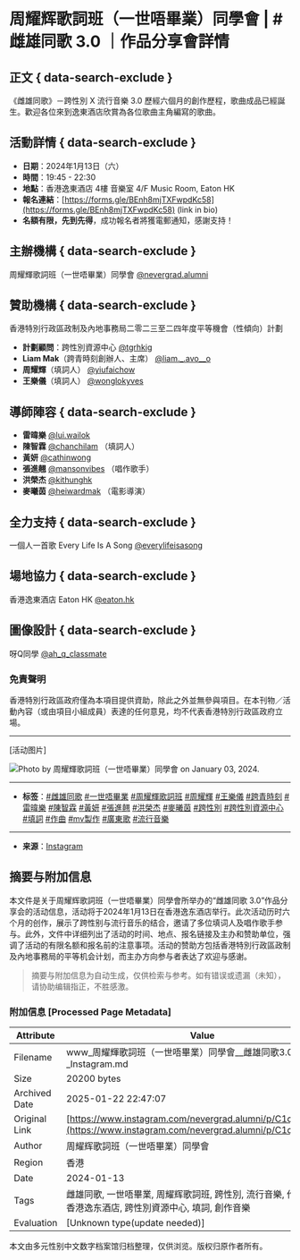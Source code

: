 # 周耀辉歌詞班（一世唔畢業）同學會 | #雌雄同歌 3.0 ｜作品分享會詳情

## 正文 { data-search-exclude }


《雌雄同歌》－跨性別 X 流行音樂 3.0 歷經六個月的創作歷程，歌曲成品已經誕生。歡迎各位來到逸東酒店欣賞為各位歌曲主角編寫的歌曲。

## 活動詳情 { data-search-exclude }
- **日期**：2024年1月13日（六）
- **時間**：19:45 - 22:30
- **地點**：香港逸東酒店 4樓 音樂室 4/F Music Room, Eaton HK
- **報名連結**：[https://forms.gle/BEnh8mjTXFwpdKc58](https://forms.gle/BEnh8mjTXFwpdKc58) (link in bio)
- **名額有限，先到先得**，成功報名者將獲電郵通知，感謝支持！

## 主辦機構 { data-search-exclude }
周耀輝歌詞班（一世唔畢業）同學會 [@nevergrad.alumni](https://www.instagram.com/nevergrad.alumni/)

## 贊助機構 { data-search-exclude }
香港特別行政區政制及內地事務局二零二三至二四年度平等機會（性傾向）計劃
- **計劃顧問**：跨性別資源中心 [@tgrhkig](https://www.instagram.com/tgrhkig/)
- **Liam Mak**（跨青時刻創辦人、主席） [@liam._.avo__o](https://www.instagram.com/liam._.avo__o/)
- **周耀輝**（填詞人） [@yiufaichow](https://www.instagram.com/yiufaichow/)
- **王樂儀**（填詞人） [@wonglokyves](https://www.instagram.com/wonglokyves/)

## 導師陣容 { data-search-exclude }
- **雷暐樂** [@lui.wailok](https://www.instagram.com/lui.wailok/)
- **陳智霖** [@chanchilam](https://www.instagram.com/chanchilam/) （填詞人）
- **黃妍** [@cathinwong](https://www.instagram.com/cathinwong/)
- **張進翹** [@mansonvibes](https://www.instagram.com/mansonvibes/) （唱作歌手）
- **洪榮杰** [@kithunghk](https://www.instagram.com/kithunghk/) 
- **麥曦茵** [@heiwardmak](https://www.instagram.com/heiwardmak/) （電影導演）

## 全力支持 { data-search-exclude }
一個人一首歌 Every Life Is A Song [@everylifeisasong](https://www.instagram.com/everylifeisasong/)

## 場地協力 { data-search-exclude }
香港逸東酒店 Eaton HK [@eaton.hk](https://www.instagram.com/eaton.hk/)

## 圖像設計 { data-search-exclude }
呀Q同學 [@ah_q_classmate](https://www.instagram.com/ah_q_classmate/)

### 免責聲明
香港特別行政區政府僅為本項目提供資助，除此之外並無參與項目。在本刊物／活動內容（或由項目小組成員）表達的任何意見，均不代表香港特別行政區政府立場。

---

[活动图片]

![Photo by 周耀輝歌詞班（一世唔畢業）同學會 on January 03, 2024.](https://scontent-sjc3-1.cdninstagram.com/v/t39.30808-6/415535998_18017197460064320_5384490180784790395_n.jpg?stp=dst-jpg_e15_tt6&_nc_ht=scontent-sjc3-1.cdninstagram.com&_nc_cat=108&_nc_ohc=laGGrWh9u-4Q7kNvgG9SkLA&_nc_gid=989ec8e7f3124abc970dbca8b4ec50a4&edm=ANTKIIoAAAAA&ccb=7-5&oh=00_AYCfJmwxkkEVS4naxvEK2CZ0wJbOm_VNBk-Zwbe4Uld9Pw&oe=678BA7D8&_nc_sid=d885a2)

---
- **标签**：[#雌雄同歌](https://www.instagram.com/explore/tags/%E9%9B%8C%E9%9B%84%E5%90%8C%E6%AD%8C/) [#一世唔畢業](https://www.instagram.com/explore/tags/%E4%B8%80%E4%B8%96%E5%94%94%E7%95%A2%E6%A5%AD/) [#周耀輝歌詞班](https://www.instagram.com/explore/tags/%E5%91%A8%E8%80%80%E8%BC%9D%E6%AD%8C%E8%A9%9E%E7%8F%AD/) [#周耀輝](https://www.instagram.com/explore/tags/%E5%91%A8%E8%80%80%E8%BC%9D/) [#王樂儀](https://www.instagram.com/explore/tags/%E7%8E%8B%E6%A8%82%E5%84%80/) [#跨青時刻](https://www.instagram.com/explore/tags/%E8%B7%A8%E9%9D%92%E6%99%82%E5%88%BB/) [#雷暐樂](https://www.instagram.com/explore/tags/%E9%9B%B7%E6%9A%90%E6%A8%82/) [#陳智霖](https://www.instagram.com/explore/tags/%E9%99%B3%E6%99%BA%E9%9C%96/) [#黃妍](https://www.instagram.com/explore/tags/%E9%BB%83%E5%A6%8D/) [#張進翹](https://www.instagram.com/explore/tags/%E5%BC%B5%E9%80%B2%E7%BF%B9/) [#洪榮杰](https://www.instagram.com/explore/tags/%E6%B4%AA%E6%A6%AE%E6%9D%B0/) [#麥曦茵](https://www.instagram.com/explore/tags/%E9%BA%A5%E6%9B%A6%E8%8C%B5/) [#跨性別](https://www.instagram.com/explore/tags/%E8%B7%A8%E6%80%A7%E5%88%A5/) [#跨性別資源中心](https://www.instagram.com/explore/tags/%E8%B7%A8%E6%80%A7%E5%88%A5%E8%B3%87%E6%BA%90%E4%B8%AD%E5%BF%83/) [#填詞](https://www.instagram.com/explore/tags/%E5%A1%AB%E8%A9%9E/) [#作曲](https://www.instagram.com/explore/tags/%E4%BD%9C%E6%9B%B2/) [#mv製作](https://www.instagram.com/explore/tags/mv%E8%A3%BD%E4%BD%9C/) [#廣東歌](https://www.instagram.com/explore/tags/%E5%BB%A3%E6%9D%B1%E6%AD%8C/) [#流行音樂](https://www.instagram.com/explore/tags/%E6%B5%81%E8%A1%8C%E9%9F%B3%E6%A8%82/)

---

- **来源**：[Instagram](https://www.instagram.com/nevergrad.alumni/p/C1qnQcDPdlj/)
<!-- tcd_original_link https://www.instagram.com/nevergrad.alumni/p/C1qnQcDPdlj/ -->


## 摘要与附加信息

<!-- tcd_abstract -->
本文件是关于周耀辉歌詞班（一世唔畢業）同學會所举办的“雌雄同歌 3.0”作品分享会的活动信息，活动将于2024年1月13日在香港逸东酒店举行。此次活动历时六个月的创作，展示了跨性别与流行音乐的结合，邀请了多位填词人及唱作歌手参与。此外，文件中详细列出了活动的时间、地点、报名链接及主办和赞助单位，强调了活动的有限名额和报名前的注意事项。活动的赞助方包括香港特別行政區政制及內地事務局的平等机会计划，而主办方向参与者表达了欢迎与感谢。
<!-- tcd_abstract_end -->

> 摘要与附加信息为自动生成，仅供检索与参考。如有错误或遗漏（未知），请协助编辑指正，不胜感激。

### 附加信息 [Processed Page Metadata]

| Attribute       | Value                                  |
|-----------------|----------------------------------------|
| Filename        | www_周耀輝歌詞班（一世唔畢業）同學會__雌雄同歌3.0_-_Instagram.md                             |
| Size            | 20200 bytes                           |
| Archived Date   | 2025-01-22 22:47:07                             |
| Original Link   | [https://www.instagram.com/nevergrad.alumni/p/C1qnQcDPdlj/](https://www.instagram.com/nevergrad.alumni/p/C1qnQcDPdlj/)                       |
| Author          | 周耀辉歌詞班（一世唔畢業）同學會                               |
| Region          | 香港                               |
| Date            | 2024-01-13                                 |
| Tags            | 雌雄同歌, 一世唔畢業, 周耀辉歌詞班, 跨性別, 流行音樂, 作品分享會, 香港逸东酒店, 跨性別資源中心, 填詞, 創作音樂                                 |
| Evaluation            | [Unknown type(update needed)]                                 |
<!-- tcd_table_end -->

本文由多元性别中文数字档案馆归档整理，仅供浏览。版权归原作者所有。
